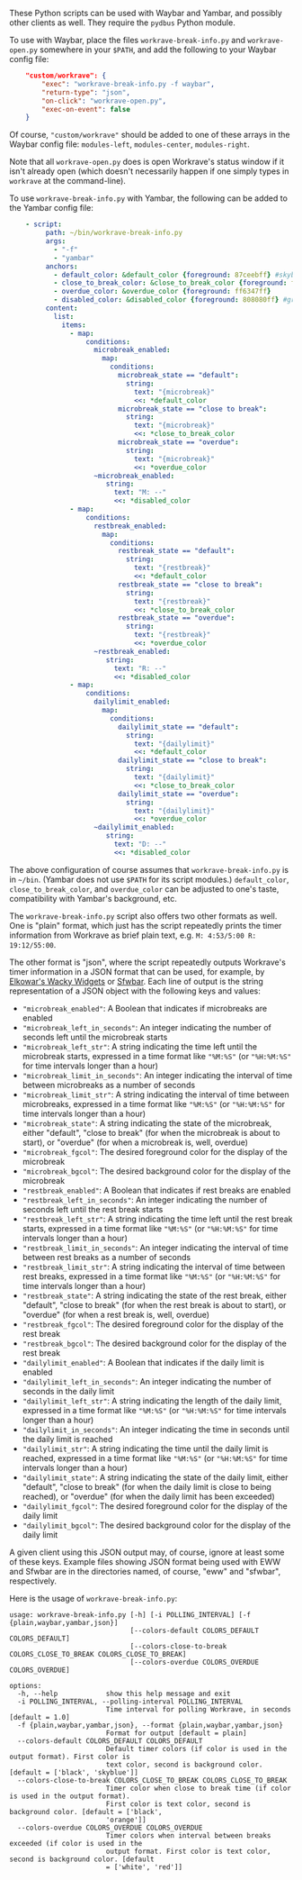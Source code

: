 These Python scripts can be used with Waybar and Yambar, and possibly other clients as well. They require the `pydbus` Python module.

To use with Waybar, place the files `workrave-break-info.py` and `workrave-open.py` somewhere in your `$PATH`, and add the following to your Waybar config file:
```json
    "custom/workrave": {
        "exec": "workrave-break-info.py -f waybar",
        "return-type": "json",
        "on-click": "workrave-open.py",
        "exec-on-event": false
    }
```
Of course, `"custom/workrave"` should be added to one of these arrays in the Waybar config file: `modules-left`, `modules-center`, `modules-right`.

Note that all `workrave-open.py` does is open Workrave's status window if it isn't already open (which doesn't necessarily happen if one simply types in `workrave` at the command-line).

To use `workrave-break-info.py` with Yambar, the following can be added to the Yambar config file:
```yaml
    - script:
         path: ~/bin/workrave-break-info.py
         args:
           - "-f"
           - "yambar"
         anchors:
           - default_color: &default_color {foreground: 87ceebff} #skyblue
           - close_to_break_color: &close_to_break_color {foreground: ffa500ff} #orange
           - overdue_color: &overdue_color {foreground: ff6347ff}
           - disabled_color: &disabled_color {foreground: 808080ff} #grey
         content:
           list:
             items:
               - map:
                   conditions:
                     microbreak_enabled:
                       map:
                         conditions:
                           microbreak_state == "default":
                             string:
                               text: "{microbreak}"
                               <<: *default_color
                           microbreak_state == "close to break":
                             string:
                               text: "{microbreak}"
                               <<: *close_to_break_color
                           microbreak_state == "overdue":
                             string:
                               text: "{microbreak}"
                               <<: *overdue_color
                     ~microbreak_enabled:
                        string:
                          text: "M: --"
                          <<: *disabled_color
               - map:
                   conditions:
                     restbreak_enabled:
                       map:
                         conditions:
                           restbreak_state == "default":
                             string:
                               text: "{restbreak}"
                               <<: *default_color
                           restbreak_state == "close to break":
                             string:
                               text: "{restbreak}"
                               <<: *close_to_break_color
                           restbreak_state == "overdue":
                             string:
                               text: "{restbreak}"
                               <<: *overdue_color
                     ~restbreak_enabled:
                        string:
                          text: "R: --"
                          <<: *disabled_color
               - map:
                   conditions:
                     dailylimit_enabled:
                       map:
                         conditions:
                           dailylimit_state == "default":
                             string:
                               text: "{dailylimit}"
                               <<: *default_color
                           dailylimit_state == "close to break":
                             string:
                               text: "{dailylimit}"
                               <<: *close_to_break_color
                           dailylimit_state == "overdue":
                             string:
                               text: "{dailylimit}"
                               <<: *overdue_color
                     ~dailylimit_enabled:
                        string:
                          text: "D: --"
                          <<: *disabled_color
```
The above configuration of course assumes that `workrave-break-info.py` is in `~/bin`. (Yambar does not use `$PATH` for its script modules.) `default_color`, `close_to_break_color`, and `overdue_color` can be adjusted to one's taste, compatibility with Yambar's background, etc.

The `workrave-break-info.py` script also offers two other formats as well. One is "plain" format, which just has the script repeatedly prints the timer information from Workrave as brief plain text, e.g. `M: 4:53/5:00 R: 19:12/55:00`.

The other format is "json", where the script repeatedly outputs Workrave's timer information in a JSON format that can be used, for example, by [Elkowar's Wacky Widgets](https://elkowar.github.io/eww/) or [Sfwbar](https://github.com/LBCrion/sfwbar). Each line of output is the string representation of a JSON object with the following keys and values:

* `"microbreak_enabled"`: A Boolean that indicates if microbreaks are enabled
* `"microbreak_left_in_seconds"`: An integer indicating the number of seconds left until the microbreak starts
* `"microbreak_left_str"`: A string indicating the time left until the microbreak starts, expressed in a time format like `"%M:%S"` (or `"%H:%M:%S"` for time intervals longer than a hour)
* `"microbreak_limit_in_seconds"`: An integer indicating the interval of time between microbreaks as a number of seconds
* `"microbreak_limit_str"`: A string indicating the interval of time between microbreaks, expressed in a time format like `"%M:%S"` (or `"%H:%M:%S"` for time intervals longer than a hour)
* `"microbreak_state"`: A string indicating the state of the microbreak, either "default", "close to break" (for when the microbreak is about to start), or "overdue" (for when a microbreak is, well, overdue)
* `"microbreak_fgcol"`: The desired foreground color for the display of the microbreak
* `"microbreak_bgcol"`: The desired background color for the display of the microbreak
* `"restbreak_enabled"`: A Boolean that indicates if rest breaks are enabled
* `"restbreak_left_in_seconds"`: An integer indicating the number of seconds left until the rest break starts
* `"restbreak_left_str"`: A string indicating the time left until the rest break starts, expressed in a time format like `"%M:%S"` (or `"%H:%M:%S"` for time intervals longer than a hour)
* `"restbreak_limit_in_seconds"`: An integer indicating the interval of time between rest breaks as a number of seconds
* `"restbreak_limit_str"`: A string indicating the interval of time between rest breaks, expressed in a time format like `"%M:%S"` (or `"%H:%M:%S"` for time intervals longer than a hour)
* `"restbreak_state"`: A string indicating the state of the rest break, either "default", "close to break" (for when the rest break is about to start), or "overdue" (for when a rest break is, well, overdue)
* `"restbreak_fgcol"`: The desired foreground color for the display of the rest break
* `"restbreak_bgcol"`: The desired background color for the display of the rest break
* `"dailylimit_enabled"`: A Boolean that indicates if the daily limit is enabled
* `"dailylimit_left_in_seconds"`: An integer indicating the number of seconds in the daily limit
* `"dailylimit_left_str"`: A string indicating the length of the daily limit, expressed in a time format like `"%M:%S"` (or `"%H:%M:%S"` for time intervals longer than a hour)
* `"dailylimit_in_seconds"`: An integer indicating the time in seconds until the daily limit is reached
* `"dailylimit_str"`: A string indicating the time until the daily limit is reached, expressed in a time format like `"%M:%S"` (or `"%H:%M:%S"` for time intervals longer than a hour)
* `"dailylimit_state"`: A string indicating the state of the daily limit, either "default", "close to break" (for when the daily limit is close to being reached), or "overdue" (for when the daily limit has been exceeded)
* `"dailylimit_fgcol"`: The desired foreground color for the display of the daily limit
* `"dailylimit_bgcol"`: The desired background color for the display of the daily limit

A given client using this JSON output may, of course, ignore at least some of these keys. Example files showing JSON format being used with EWW and Sfwbar are in the directories named, of course, "eww" and "sfwbar", respectively.

Here is the usage of `workrave-break-info.py`:
```
usage: workrave-break-info.py [-h] [-i POLLING_INTERVAL] [-f {plain,waybar,yambar,json}]
                              [--colors-default COLORS_DEFAULT COLORS_DEFAULT]
                              [--colors-close-to-break COLORS_CLOSE_TO_BREAK COLORS_CLOSE_TO_BREAK]
                              [--colors-overdue COLORS_OVERDUE COLORS_OVERDUE]

options:
  -h, --help            show this help message and exit
  -i POLLING_INTERVAL, --polling-interval POLLING_INTERVAL
                        Time interval for polling Workrave, in seconds [default = 1.0]
  -f {plain,waybar,yambar,json}, --format {plain,waybar,yambar,json}
                        Format for output [default = plain]
  --colors-default COLORS_DEFAULT COLORS_DEFAULT
                        Default timer colors (if color is used in the output format). First color is
                        text color, second is background color. [default = ['black', 'skyblue']]
  --colors-close-to-break COLORS_CLOSE_TO_BREAK COLORS_CLOSE_TO_BREAK
                        Timer color when close to break time (if color is used in the output format).
                        First color is text color, second is background color. [default = ['black',
                        'orange']]
  --colors-overdue COLORS_OVERDUE COLORS_OVERDUE
                        Timer colors when interval between breaks exceeded (if color is used in the
                        output format. First color is text color, second is background color. [default
                        = ['white', 'red']]
```
